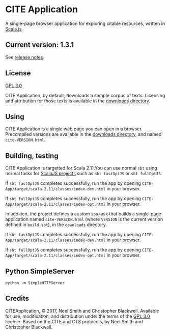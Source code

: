 # CITE Application

A single-page browser application for exploring citable resources, written in [Scala.js](http://www.scala-js.org/).

## Current version: 1.3.1

See [release notes](releases.md).

## License

[GPL 3.0](https://opensource.org/licenses/gpl-3.0.html)

CITE Application, by default, downloads a sample corpus of texts. Licensing and attribution for those texts is available in the [downloads directory](downloads).

## Using

CITE Application is a single web page you can open in a browser. Precompiled versions are available in the [downloads directory](downloads), and named `cite-VERSION.html`.

## Building, testing

CITE Application is targetted for Scala 2.11.You can use normal `sbt` using normal tasks for [ScalaJS projects](https://www.scala-js.org/doc/project/building.html) such as  `sbt fastOptJS` or `sbt fullOptJS`.

If `sbt fastOptJS` completes successfully, run the app by opening `CITE-App/target/scala-2.11/classes/index-dev.html` in your browser.

If `sbt fullOptJS` completes successfully, run the app by opening `CITE-App/target/scala-2.11/classes/index-opt.html` in your browser.

In addition, the project defines a custom `spa` task that builds a single-page application named `cite-VERSION.html` (where `VERSION` is the current version defined in `build.sbt`), in the `downloads` directory.

If `sbt fastOptJS` completes successfully, run the app by opening `CITE-App/target/scala-2.11/classes/index-dev.html` in your browser.

If `sbt fullOptJS` completes successfully, run the app by opening `CITE-App/target/scala-2.11/classes/index-opt.html` in your browser.

## Python SimpleServer

`python -m SimpleHTTPServer`


## Credits

CITEApplication, © 2017, Neel Smith and Christopher Blackwell. Available for use, modification, and distribution under the terms of the [GPL 3.0](https://opensource.org/licenses/gpl-3.0.html) license. Based on the CITE and CTS protocols, by Neel Smith and Christopher Blackwell.
